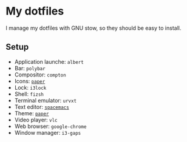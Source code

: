 # My dotfiles

I manage my dotfiles with GNU stow, so they should be easy to install.

## Setup

* Application launche: `albert`
* Bar: `polybar`
* Compositor: `compton`
* Icons: [`paper`](https://snwh.org/paper)
* Lock: `i3lock`
* Shell: `fizsh`
* Terminal emulator: `urvxt`
* Text editor: [`spacemacs`](http://spacemacs.org/)
* Theme: [`paper`](https://snwh.org/paper)
* Video player: `vlc`
* Web browser: `google-chrome`
* Window manager: `i3-gaps`
